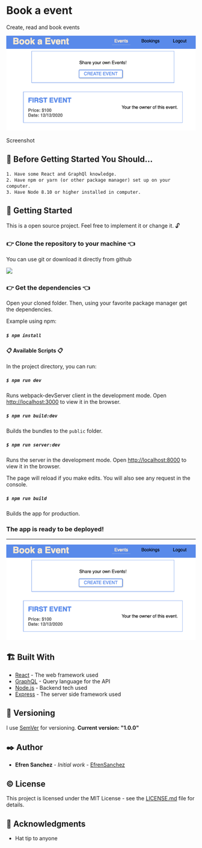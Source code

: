 # Book a event

Create, read and book events

![](./docs/capture.png)

Screenshot


## 🙋 Before Getting Started You Should…

    1. Have some React and GraphQl knowledge.
    2. Have npm or yarn (or other package manager) set up on your computer.
    3. Have Node 8.10 or higher installed in computer.

## 🎯 Getting Started

 This is a open source project. Feel free to implement it or change it. 🔓

### 👉 Clone the repository to your machine 👈

You can use git or download it directly from github

![](https://imgur.com/bpHE9K6.png)

### 👉 Get the dependencies 👈

Open your cloned folder. Then, using your favorite package manager get the dependencies.

Example using npm:

##### `$ npm install`

#### 📋 Available Scripts 📋

In the project directory, you can run:

##### `$ npm run dev`
Runs webpack-devServer client in the development mode. Open [http://localhost:3000](http://localhost:3000/) to view it in the browser.

##### `$ npm run build:dev`
Builds the bundles to the `public` folder.

##### `$ npm run server:dev`
Runs the server in the development mode. Open [http://localhost:8000](http://localhost:8000/) to view it in the browser.

The page will reload if you make edits. You will also see any request in the console.

##### `$ npm run build`
Builds the app for production. 

### The app is ready to be deployed!
---

![](./docs/capture.png)

## 🏗️ Built With

- [React](https://reactjs.org/docs/getting-started.html) - The web framework used
- [GraphQL](https://graphql.org) - Query language for the API
- [Node.js](https://nodejs.org) - Backend tech used
- [Express](https://expressjs.com) - The server side framework used

## 🔢 Versioning

I use [SemVer](http://semver.org/) for versioning.
 **Current version: "1.0.0"**

## ✒️ Author

- **Efren Sanchez** - *Initial work* - [EfrenSanchez](https://github.com/EfrenSanchez)

## ©️ License

This project is licensed under the MIT License - see the [LICENSE.md](LICENSE.md) file for details.

## 🤗 Acknowledgments

- Hat tip to anyone 